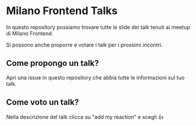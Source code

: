 # Milano Frontend Talks

In questo repository possiamo trovare tutte le slide dei talk tenuti ai meetup di Milano Frontend.

Si possono anche proporre e votare i talk per i prossimi incontri.

## Come propongo un talk?
Apri una issue in questo repository che abbia tutte le informazioni sul tuo talk.

## Come voto un talk?
Nella descrizione del talk clicca su "add my reaction" e scegli :+1:
